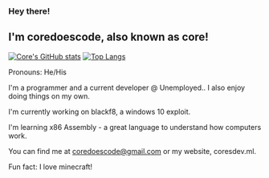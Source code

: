 ### Hey there!
## I'm coredoescode, also known as core!

[![Core's GitHub stats](https://github-readme-stats.vercel.app/api?username=coredoescode&theme=dark)](https://github.com/anuraghazra/github-readme-stats)
[![Top Langs](https://github-readme-stats.vercel.app/api/top-langs/?username=coredoescode&theme=dark&layout=compact)](https://github.com/anuraghazra/github-readme-stats)

Pronouns: He/His

I'm a programmer and a current developer @ Unemployed..
I also enjoy doing things on my own.

I'm currently working on blackf8, a windows 10 exploit.

I'm learning x86 Assembly - a great language to understand how computers work.

You can find me at coredoescode@gmail.com or my website, coresdev.ml.

Fun fact: I love minecraft!

<!--
**coredoescode/coredoescode** is a ✨ _special_ ✨ repository because its `README.md` (this file) appears on your GitHub profile.

Here are some ideas to get you started:

- 🔭 I’m currently working on ...
- 🌱 I’m currently learning ...
- 👯 I’m looking to collaborate on ...
- 🤔 I’m looking for help with ...
- 💬 Ask me about ...
- 📫 How to reach me: ...
- 😄 Pronouns: ...
- ⚡ Fun fact: ...
-->
